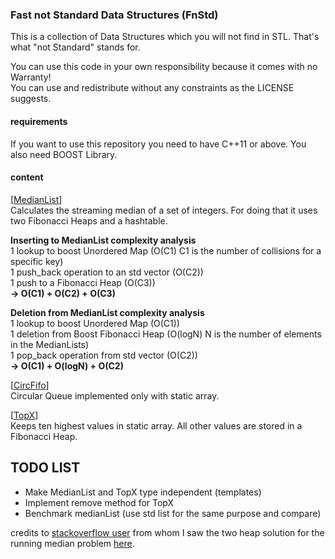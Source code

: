 ### Fast not Standard Data Structures (FnStd)
This is a collection of Data Structures which you will not find in STL. That's what "not Standard" stands for.<br>


You can use this code in your own responsibility because it comes with no Warranty!<br>You can use and redistribute without any constraints as the LICENSE suggests.


#### requirements
If you want to use this repository you need to have C++11 or above. You also need BOOST Library.

#### content
[[MedianList](https://github.com/PGryllos/FnStd/tree/master/MedianList)]<br>Calculates the streaming median of a set of integers. For doing that it uses two Fibonacci Heaps and a hashtable.

<b>Inserting to MedianList complexity analysis</b><br>1 lookup to boost Unordered Map (O(C1) C1 is the number of collisions for a specific key)<br>1 push_back operation to an std vector (O(C2))<br>1 push to a Fibonacci Heap (O(C3))<br><b>-> O(C1) + O(C2) + O(C3)</b>

<b>Deletion from MedianList complexity analysis</b><br>1 lookup to boost Unordered Map (O(C1))<br>1 deletion from Boost Fibonacci Heap (O(logN) N is the number of elements in the MedianLists)<br>1 pop_back operation from std vector (O(C2))<br><b>-> O(C1) + O(logN) + O(C2)</b>

[[CircFifo](https://github.com/PGryllos/FnStd/tree/master/CircFifo)]<br>Circular Queue implemented only with static array.

[[TopX](https://github.com/PGryllos/FnStd/tree/master/TopX)]<br>Keeps ten highest values in static array. All other values are stored in a Fibonacci Heap.


TODO LIST
--
* Make MedianList and TopX type independent (templates)<br>
* Implement remove method for TopX<br>
* Benchmark medianList (use std list for the same purpose and compare)<br>


credits to [stackoverflow user](http://stackoverflow.com/users/448810/user448810) from whom I saw the two heap solution for the running median problem  [here](http://stackoverflow.com/a/10931091/4068678).
